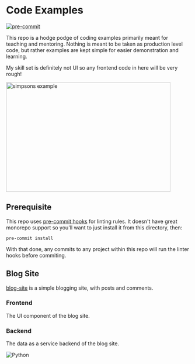 # Code Examples

[![pre-commit](https://img.shields.io/badge/pre--commit-enabled-brightgreen?logo=pre-commit&logoColor=white)](https://github.com/pre-commit/pre-commit)

This repo is a hodge podge of coding examples primarily meant for teaching and mentoring. Nothing is meant to be taken as production level code, but rather examples are kept simple for easier demonstration and learning.

My skill set is definitely not UI so any frontend code in here will be very rough!

<p>
  <img width="450" height="300" src="https://media.giphy.com/media/3orieS4jfHJaKwkeli/giphy.gif" alt="simpsons example">
</p>

## Prerequisite

This repo uses [pre-commit hooks](https://github.com/pre-commit/pre-commit-hooks) for linting rules. It doesn't have great monorepo support so you'll want to just install it from this directory, then:

```shell
pre-commit install
```

With that done, any commits to any project within this repo will run the linter hooks before commiting.

## Blog Site

[blog-site](./blog-site/README.md) is a simple blogging site, with posts and comments.

### Frontend

The UI component of the blog site.

### Backend

The data as a service backend of the blog site.

![Python](https://img.shields.io/badge/python-3.8-blue.svg)
